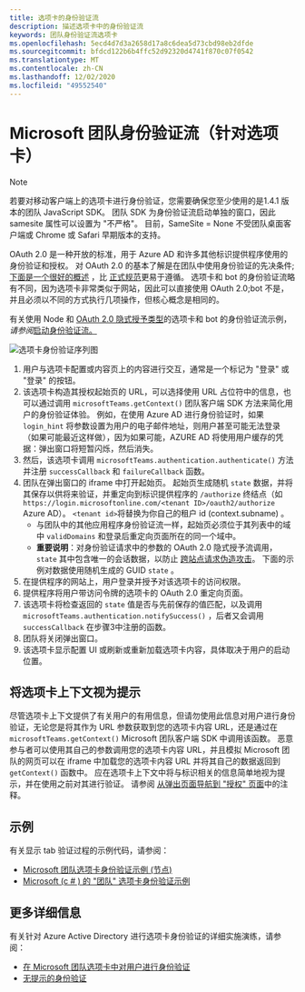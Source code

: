 ```yaml
---
title: 选项卡的身份验证流
description: 描述选项卡中的身份验证流
keywords: 团队身份验证流选项卡
ms.openlocfilehash: 5ecd4d7d3a2658d17a8c6dea5d73cbd98eb2dfde
ms.sourcegitcommit: bfdcd122b6b4ffc52d92320d4741f870c07f0542
ms.translationtype: MT
ms.contentlocale: zh-CN
ms.lasthandoff: 12/02/2020
ms.locfileid: "49552540"
---
```

# <a name="microsoft-teams-authentication-flow-for-tabs"></a>Microsoft 团队身份验证流（针对选项卡）

> [!Note]
> 若要对移动客户端上的选项卡进行身份验证，您需要确保您至少使用的是1.4.1 版本的团队 JavaScript SDK。
> 团队 SDK 为身份验证流启动单独的窗口，因此 samesite 属性可以设置为 "不严格"。 目前，SameSite = None 不受团队桌面客户端或 Chrome 或 Safari 早期版本的支持。

OAuth 2.0 是一种开放的标准，用于 Azure AD 和许多其他标识提供程序使用的身份验证和授权。 对 OAuth 2.0 的基本了解是在团队中使用身份验证的先决条件; [下面是一个很好的概述](https://aaronparecki.com/oauth-2-simplified/) ，比 [正式规范](https://oauth.net/2/)更易于遵循。 选项卡和 bot 的身份验证流略有不同，因为选项卡非常类似于网站，因此可以直接使用 OAuth 2.0;bot 不是，并且必须以不同的方式执行几项操作，但核心概念是相同的。

有关使用 Node 和 [OAuth 2.0 隐式授予类型](https://oauth.net/2/grant-types/implicit/)的选项卡和 bot 的身份验证流示例，*请参阅*[启动身份验证流。](~/tabs/how-to/authentication/auth-tab-aad.md#initiate-authentication-flow)

![选项卡身份验证序列图](~/assets/images/authentication/tab_auth_sequence_diagram.png)

1. 用户与选项卡配置或内容页上的内容进行交互，通常是一个标记为 "登录" 或 "登录" 的按钮。
2. 该选项卡构造其授权起始页的 URL，可以选择使用 URL 占位符中的信息，也可以通过调用 `microsoftTeams.getContext()` 团队客户端 SDK 方法来简化用户的身份验证体验。 例如，在使用 Azure AD 进行身份验证时，如果 `login_hint` 将参数设置为用户的电子邮件地址，则用户甚至可能无法登录（如果可能最近这样做），因为如果可能，AZURE AD 将使用用户缓存的凭据：弹出窗口将短暂闪烁，然后消失。
3. 然后，该选项卡调用 `microsoftTeams.authentication.authenticate()` 方法并注册 `successCallback` 和 `failureCallback` 函数。
4. 团队在弹出窗口的 iframe 中打开起始页。 起始页生成随机 `state` 数据，并将其保存以供将来验证，并重定向到标识提供程序的 `/authorize` 终结点（如 `https://login.microsoftonline.com/<tenant ID>/oauth2/authorize` Azure AD）。 `<tenant id>`将替换为你自己的租户 id (context.subname) 。
    * 与团队中的其他应用程序身份验证流一样，起始页必须位于其列表中的域中 `validDomains` 和登录后重定向页面所在的同一个域中。
    * **重要说明**：对身份验证请求中的参数的 OAuth 2.0 隐式授予流调用， `state` 其中包含唯一的会话数据，以防止 [跨站点请求伪造攻击](https://en.wikipedia.org/wiki/Cross-site_request_forgery)。 下面的示例对数据使用随机生成的 GUID `state` 。
5. 在提供程序的网站上，用户登录并授予对该选项卡的访问权限。
6. 提供程序将用户带访问令牌的选项卡的 OAuth 2.0 重定向页面。
7. 该选项卡将检查返回的 `state` 值是否与先前保存的值匹配，以及调用 `microsoftTeams.authentication.notifySuccess()` ，后者又会调用 `successCallback` 在步骤3中注册的函数。
8. 团队将关闭弹出窗口。
9. 该选项卡显示配置 UI 或刷新或重新加载选项卡内容，具体取决于用户的启动位置。

## <a name="treat-tab-context-as-hints"></a>将选项卡上下文视为提示

尽管选项卡上下文提供了有关用户的有用信息，但请勿使用此信息对用户进行身份验证，无论您是将其作为 URL 参数获取到您的选项卡内容 URL，还是通过在 `microsoftTeams.getContext()` Microsoft 团队客户端 SDK 中调用该函数。 恶意参与者可以使用其自己的参数调用您的选项卡内容 URL，并且模拟 Microsoft 团队的网页可以在 iframe 中加载您的选项卡内容 URL 并将其自己的数据返回到 `getContext()` 函数中。 应在选项卡上下文中将与标识相关的信息简单地视为提示，并在使用之前对其进行验证。 请参阅 [从弹出页面导航到 "授权" 页面](~/tabs/how-to/authentication/auth-tab-aad.md#navigate-to-the-authorization-page-from-your-popup-page)中的注释。

## <a name="samples"></a>示例

有关显示 tab 验证过程的示例代码，请参阅：

* [Microsoft 团队选项卡身份验证示例 (节点) ](https://github.com/OfficeDev/microsoft-teams-sample-complete-node)
* [Microsoft (c # ) 的 "团队" 选项卡身份验证示例 ](https://github.com/OfficeDev/microsoft-teams-sample-complete-csharp)

## <a name="more-details"></a>更多详细信息

有关针对 Azure Active Directory 进行选项卡身份验证的详细实施演练，请参阅：

* [在 Microsoft 团队选项卡中对用户进行身份验证](~/tabs/how-to/authentication/auth-tab-AAD.md)
* [无提示的身份验证](~/tabs/how-to/authentication/auth-silent-AAD.md)
